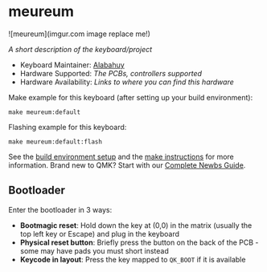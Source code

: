 # meureum

![meureum](imgur.com image replace me!)

*A short description of the keyboard/project*

* Keyboard Maintainer: [Alabahuy](https://github.com/Alabahuy)
* Hardware Supported: *The PCBs, controllers supported*
* Hardware Availability: *Links to where you can find this hardware*

Make example for this keyboard (after setting up your build environment):

    make meureum:default

Flashing example for this keyboard:

    make meureum:default:flash

See the [build environment setup](https://docs.qmk.fm/#/getting_started_build_tools) and the [make instructions](https://docs.qmk.fm/#/getting_started_make_guide) for more information. Brand new to QMK? Start with our [Complete Newbs Guide](https://docs.qmk.fm/#/newbs).

## Bootloader

Enter the bootloader in 3 ways:

* **Bootmagic reset**: Hold down the key at (0,0) in the matrix (usually the top left key or Escape) and plug in the keyboard
* **Physical reset button**: Briefly press the button on the back of the PCB - some may have pads you must short instead
* **Keycode in layout**: Press the key mapped to `QK_BOOT` if it is available
